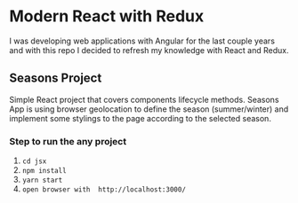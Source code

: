 # Modern React with Redux

I was developing web applications with Angular for the last couple years and with this repo I decided to refresh my knowledge with React and Redux.

## Seasons Project

Simple React project that covers components lifecycle methods. Seasons App is using browser geolocation to define the season (summer/winter) and implement some stylings to the page according to the selected season.

### Step to run the any project

1. `cd jsx`
2. `npm install`
3. `yarn start`
4. `open browser with  http://localhost:3000/`